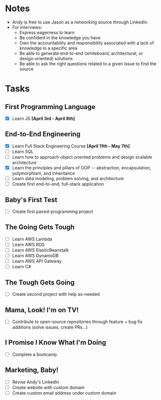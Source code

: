 # Notes 
- Andy is free to use Jason as a networking source through LinkedIn.
- For interviews:
    - Express eagerness to learn
    - Be confident in the knowledge you have
    - Own the accountability and responsibility associated with a lack of knowledge in a specific area
    - Be able to generate end-to-end (whiteboard, architectural, or design-oriented) solutions 
    - Be able to ask the right questions related to a given issue to find the source

# Tasks
## First Programming Language
- [x] Learn JS **[April 3rd - April 8th]**

## End-to-End Engineering
- [x] Learn Full Stack Engineering Course **[April 11th - May 7th]**
- [ ] Learn SQL
- [ ] Learn how to approach object oriented problems and design scalable architecture
- [x] Learn the principles and pillars of OOP -- abstraction, encapsulation, polymorphism, and inheritance
- [ ] Learn data modeling, problem solving, and architecture
- [ ] Create first end-to-end, full-stack application

## Baby's First Test
- [ ] Create first paired-programming project

## The Going Gets Tough
- [ ] Learn AWS Lambda
- [ ] Learn AWS RDS
- [ ] Learn AWS ElasticBeanstalk
- [ ] Learn AWS DynamoDB
- [ ] Learn AWS API Gateway
- [ ] Learn C#

## The Tough Gets Going
- [ ] Create second project with help as-needed

## Mama, Look! I'm on TV!
- [ ] Contribute to open-source repositories through feature + bug fix additions (solve issues, create PRs...)

## I Promise I Know What I'm Doing
- [ ] Complete a bootcamp

## Marketing, Baby!
- [ ] Revise Andy's LinkedIn
- [ ] Create website with custom domain
- [ ] Create custom email address under custom domain
